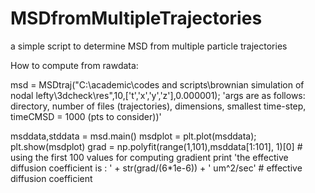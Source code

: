 # MSDfromMultipleTrajectories
a simple script to determine MSD from multiple particle trajectories

How to compute from rawdata:

msd = MSDtraj("C:\\academic\\codes and scripts\\brownian simulation of nodal lefty\\3dcheck\\res",10,['t','x','y','z'],0.000001);
'args are as follows: directory, number of files (trajectories), dimensions, smallest time-step, timeCMSD = 1000 (pts to consider))'

msddata,stddata = msd.main()
msdplot = plt.plot(msddata);
plt.show(msdplot)
grad = np.polyfit(range(1,101),msddata[1:101], 1)[0] # using the first 100 values for computing gradient
print 'the effective diffusion coefficient is : ' + str(grad/(6*1e-6)) + ' um^2/sec' # effective diffusion coefficient
